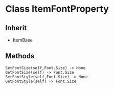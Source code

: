 # Class ItemFontProperty

## Inherit

* ItemBase

## Methods
```
SetFontSize(self,Font.Size) -> None
GetFontSize(self) -> Font.Size
SetFontStyle(self,Font.Size) -> None
GetFontStyle(self) -> Font.Size
```
